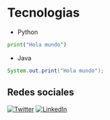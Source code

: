# Tecnologias
- Python
```py
print("Hola mundo")
```
- Java
```java
System.out.print("Hola mundo");
```
## Redes sociales
[![Twitter](https://img.shields.io/badge/Twitter-1DA1F2?style=for-the-badge&logo=twitter&logoColor=454545)](https://twitter.com/joao_moreno_dev)
[![LinkedIn](https://img.shields.io/badge/LinkedIn-0077B5?style=for-the-badge&logo=linkedin&logoColor=454545)](https://www.linkedin.com/in/jose-carlos-joao-moreno-aleman)

